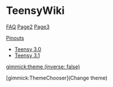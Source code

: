 # TeensyWiki

[FAQ](faq.md)
[Page2](page2.md)
[Page3](page3.md)

[Pinouts]()

  * [Teensy 3.0](pinouts/teensy30.md)
  * [Teensy 3.1](pinouts/teensy31.md)

<!-- set a default theme -->
[gimmick:theme (inverse: false)](bootstrap)

<!-- show a theme chooser in the menu bar -->
[gimmick:ThemeChooser](Change theme)
